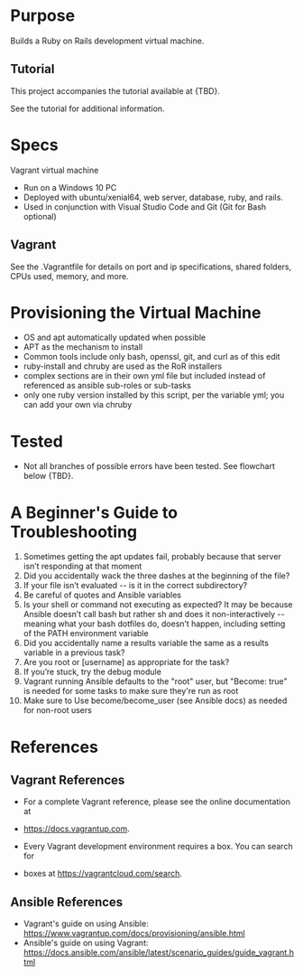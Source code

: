 # Purpose
Builds a Ruby on Rails development virtual machine. 

## Tutorial
This project accompanies the tutorial available at {TBD}.  

See the tutorial for additional information.

# Specs
Vagrant virtual machine
* Run on a Windows 10 PC
* Deployed with ubuntu/xenial64, web server, database, ruby, and rails.
* Used in conjunction with Visual Studio Code and Git (Git for Bash optional)

## Vagrant

See the .Vagrantfile for details on port and ip specifications, shared folders, CPUs used, memory, and more.

# Provisioning the Virtual Machine

* OS and apt automatically updated when possible
* APT as the mechanism to install
* Common tools include only bash, openssl, git, and curl as of this edit
* ruby-install and chruby are used as the RoR installers
* complex sections are in their own yml file but included instead of referenced as ansible sub-roles or sub-tasks
* only one ruby version installed by this script, per the variable yml; you can add your own via chruby

# Tested

* Not all branches of possible errors have been tested.  See flowchart below {TBD}.

# A Beginner's Guide to Troubleshooting

1. Sometimes getting the apt updates fail, probably because that server isn’t responding at that moment
1. Did you accidentally wack the three dashes at the beginning of the file?
1. If your file isn’t evaluated -- is it in the correct subdirectory?
1. Be careful of quotes and Ansible variables
1. Is your shell or command not executing as expected?  It may be because Ansible doesn’t call bash but rather sh and does it non-interactively -- meaning what your bash dotfiles do, doesn’t happen, including setting of the PATH environment variable
1. Did you accidentally name a results variable the same as a results variable in a previous task?
1. Are you root or [username] as appropriate for the task?
1. If you’re stuck, try the debug module
1. Vagrant running Ansible defaults to the "root" user, but "Become: true" is needed for some tasks to make sure they're run as root
1. Make sure to Use become/become_user (see Ansible docs) as needed for non-root users

# References
## Vagrant References

* For a complete Vagrant reference, please see the online documentation at
* https://docs.vagrantup.com.

* Every Vagrant development environment requires a box. You can search for
* boxes at https://vagrantcloud.com/search.

## Ansible References
* Vagrant's guide on using Ansible: https://www.vagrantup.com/docs/provisioning/ansible.html
* Ansible's guide on using Vagrant: https://docs.ansible.com/ansible/latest/scenario_guides/guide_vagrant.html
